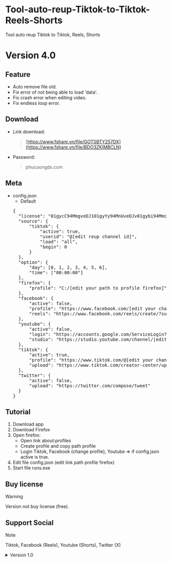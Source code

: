<h1>Tool-auto-reup-Tiktok-to-Tiktok-Reels-Shorts</h1>
Tool auto reup Tiktok to Tiktok, Reels, Shorts

# Version 4.0
## Feature
- Auto remove file old.
- Fix error of not being able to load 'data'.
- Fix crash error when editing video.
- Fix endless loop error.
## Download
- Link download:
  > [https://www.fshare.vn/file/GOTSBTY257DX](https://www.fshare.vn/file/BDO3ZKIMBCLN)
- Password:
  > phucuongds.com
## Meta
- config.json
  + Default
  <pre>{
    "license": "01gycC94MmgveDJ101gyYy94MnUveDJv01gybi94MmcveDJk01gycy94MiwveDJk01gyaS94MnMveDJr01gyZy94MmkveDJy01gybC94MnMveDIs01gyci94MnUveDJi01gyaS94MmMveDI501gyLC94Mm4veDJl01gydC94MmYveDJs01gyaS94MngveDJt01gyby94MnYveDJp01gyZS94MnAveDJy01gybw0202",
    "source": {
        "tiktok": {
            "active": true,
            "userid": "@[edit reup channel id]",
            "load": "all",
            "begin": 0
        }
    },
    "option": {
        "day": [0, 1, 2, 3, 4, 5, 6],
        "time": ["00:00:00"]
    },
    "firefox": {
        "profile": "C:/[edit your path to profile firefox]"
    },
    "facebook": {
        "active": false,
        "profile": "https://www.facebook.com/[edit your channel id]",
        "reels": "https://www.facebook.com/reels/create/?surface=ADDL_PROFILE_PLUS"
    },
    "youtube": {
        "active": false,
        "login": "https://accounts.google.com/ServiceLogin?hl=vi&passive=true&continue=https://www.google.com/",
        "studio": "https://studio.youtube.com/channel/[edit your channel id]"
    },
    "tiktok": {
        "active": true,
        "profile": "https://www.tiktok.com/@[edit your channel id]",
        "upload": "https://www.tiktok.com/creator-center/upload?from=upload"
    },
    "twitter": {
        "active": false,
        "upload": "https://twitter.com/compose/tweet"
    }
  }</pre>
## Tutorial
1. Download app
2. Download Firefox
3. Open firefox:
   - Open link about:profiles
   - Create profile and copy path profile
   - Login Tiktok, Facebook (change profile), Youtube => if config.json active is true.
4. Edit file config.json (edit link path profile firefox)
5. Start file runs.exe
## Buy license
   > [!WARNING]
   > Version not buy license (free).
## Support Social
   > [!NOTE]
   > Tiktok, Facebook (Reels), Youtube (Shorts), Twitter (X)

<details>
<summary>Version 1.0</summary>
### Download
- Link download:
  > https://www.fshare.vn/file/GOTSBTY257DX
- Password:
  > phucuongds.com
### Meta
- config.json
  + Default
    >{
    >  "license": "",
    >  "source": {
    >      "tiktok": {
    >          "active": true,
    >          "userid": "",
    >          "load": "",
    >          "begin": "auto"
    >      }
    >  },
    >  "option": {
    >      "day": [0,1,2,3,4,5,6],
    >      "time": ["08:00:00","10:00:00","18:00:00","20:00:00"]
    >  },
    >  "firefox": {
    >      "profile": "C:/Project/version_firefox/profile"
    >  },
    >  "facebook": {
    >      "active": true,
    >      "profile": "",
    >      "reels": "https://www.facebook.com/reels/create/?surface=ADDL_PROFILE_PLUS"
    >  },
    >  "youtube": {
    >      "active": true,
    >      "login": "https://accounts.google.com/ServiceLogin?hl=vi&passive=true&continue=https://www.google.com/",
    >      "studio": "https://studio.youtube.com/channel/UCN6DGWtM5d4TaJdm6VsMJ"
    >  },
    >  "tiktok": {
    >      "active": true,
    >      "profile": "https://www.tiktok.com/@phucuong",
    >      "upload": "https://www.tiktok.com/creator-center/upload?from=upload"
    >  },
    >  "send": {}
    >}
  + [x] "license" : If you have purchased a license, add it. If you do not have one, leave it blank to receive the license (license not yet activated).
  + [x] "source" > "tiktok"
    + [x] "userid"  : Insert the tiktok channel id you want to reup. For example: @wikianow
    + [x] "load"    : Insert "all" to load the entire channel. Insert "new" to load the latest videos.
    + [x] "begin"   : "auto" load id video save in Cloud or insert start video id to skip uploaded videos.
  + [x] "option"
    + [x] "day"     : Weekday => Mon = 0, Tue = 1, Wed = 2, Thu = 3, Fri = 4, Sat = 5, Sun = 6
    + [x] "time"    : format hh:mm:ss
  + [x] "firefox"
    + [x] "profile" : Path to profile Firefox
  + [x] "facebook"
    + [x] "active"  : true | false
    + [x] "profile" : Link fanpage
    + [ ] "reels"   :
  + [x] "youtube"
    + [x] "active"  : true | false
    + [ ] "login"   :
    + [x] "studio"  : For example: https://studio.youtube.com/channel/XXXXXXXXXXXXXXXXX
  + [x] "tiktok"
    + [x] "active"  : true | false
    + [x] "profile" : Link to your tiktok channel.
    + [ ] "upload"  :
### Tutorial
1. Download app
2. Download Firefox
3. Open firefox:
   - Open link about:profiles
   - Create profile and copy path profile
   - Login Tiktok, Facebook (change profile), Youtube => if config.json active is true.
4. Edit file config.json (edit link path profile firefox)
5. Start file runs.exe
### Buy license
- 1 month (not support) = $10
- 1 month (support)     = $15
### Payment
- Paypal: https://paypal.me/phucuongds
- Other (momo, buymeacoffee): https://tool.phucuongds.com/
</details>
